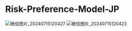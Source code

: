 # Risk-Preference-Model-JP
![微信图片_20240715120427](https://github.com/user-attachments/assets/c8a72213-97b5-48c6-b790-0d2ab03db337)
![微信图片_20240715120423](https://github.com/user-attachments/assets/96e8f434-c799-4b99-b1aa-fa3a1fcc561b)
